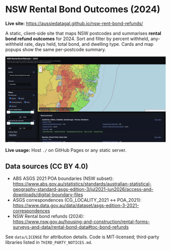# NSW Rental Bond Outcomes (2024)

**Live site:** https://aussiedatagal.github.io/nsw-rent-bond-refunds/

A static, client-side site that maps NSW postcodes and summarises **rental bond refund outcomes** for 2024.
Sort and filter by percent withheld, any-withheld rate, days held, total bond, and dwelling type. Cards and map popups show the same per-postcode summary.

[![Screenshot of the NSW Rental Bond Refunds map](./screenshot.png)](https://aussiedatagal.github.io/nsw-rent-bond-refunds/)

**Live usage:** Host `./` on GitHub Pages or any static server.

## Data sources (CC BY 4.0)
- ABS ASGS 2021 POA boundaries (NSW subset):  
  https://www.abs.gov.au/statistics/standards/australian-statistical-geography-standard-asgs-edition-3/jul2021-jun2026/access-and-downloads/digital-boundary-files
- ASGS correspondences (CG_LOCALITY_2021 ↔ POA_2021):  
  https://www.data.gov.au/data/dataset/asgs-edition-3-2021-correspondences
- NSW Rental bond refunds (2024):  
  https://www.nsw.gov.au/housing-and-construction/rental-forms-surveys-and-data/rental-bond-data#toc-bond-refunds

See `data/LICENSE` for attribution details. Code is MIT-licensed; third-party libraries listed in `THIRD_PARTY_NOTICES.md`.
